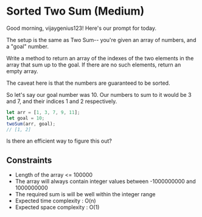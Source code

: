 # Sorted Two Sum (Medium)
Good morning, vijaygenius123! Here's our prompt for today.

The setup is the same as Two Sum-- you're given an array of numbers, and a "goal" number.

Write a method to return an array of the indexes of the two elements in the array that sum up to the goal. If there are no such elements, return an empty array.

The caveat here is that the numbers are guaranteed to be sorted.


So let's say our goal number was 10. Our numbers to sum to it would be 3 and 7, and their indices 1 and 2 respectively.

```js
let arr = [1, 3, 7, 9, 11];
let goal = 10;
twoSum(arr, goal);
// [1, 2]
```
Is there an efficient way to figure this out?

## Constraints
- Length of the array <= 100000
- The array will always contain integer values between -1000000000 and 1000000000
- The required sum is will be well within the integer range
- Expected time complexity : O(n)
- Expected space complexity : O(1)
